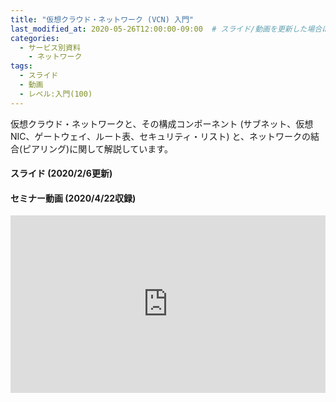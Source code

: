 ```yaml
---
title: "仮想クラウド・ネットワーク (VCN) 入門"
last_modified_at: 2020-05-26T12:00:00-09:00  # スライド/動画を更新した場合はここを変更
categories:
  - サービス別資料
    - ネットワーク
tags:
  - スライド
  - 動画
  - レベル:入門(100)
---
```


仮想クラウド・ネットワークと、その構成コンポーネント (サブネット、仮想NIC、ゲートウェイ、ルート表、セキュリティ・リスト) と、ネットワークの結合(ピアリング)に関して解説しています。


#### スライド (2020/2/6更新)  <!-- 更新日を最新に変更 -->

<div style="max-width:768px">
<script async class="speakerdeck-embed" data-id="a3f5c9eb4fbb4fd49a20eaf26117024a" data-ratio="1.77777777777778" src="//speakerdeck.com/assets/embed.js"></script>
</div>


#### セミナー動画 (2020/4/22収録)  <!-- 収録日を最新に変更 -->

<div style="max-width:768px"><div style="position:relative;padding-bottom:56.25%"><iframe id="kaltura_player" src="https://cdnapisec.kaltura.com/p/2171811/sp/217181100/embedIframeJs/uiconf_id/35965902/partner_id/2171811?iframeembed=true&playerId=kaltura_player&entry_id=0_5ti7elke&flashvars[streamerType]=auto&amp;flashvars[localizationCode]=en&amp;flashvars[leadWithHTML5]=true&amp;flashvars[sideBarContainer.plugin]=true&amp;flashvars[sideBarContainer.position]=left&amp;flashvars[sideBarContainer.clickToClose]=true&amp;flashvars[chapters.plugin]=true&amp;flashvars[chapters.layout]=vertical&amp;flashvars[chapters.thumbnailRotator]=false&amp;flashvars[streamSelector.plugin]=true&amp;flashvars[EmbedPlayer.SpinnerTarget]=videoHolder&amp;flashvars[dualScreen.plugin]=true&amp;flashvars[hotspots.plugin]=1&amp;flashvars[Kaltura.addCrossoriginToIframe]=true&amp;&wid=1_h0ve6xiz" width="768" height="432" allowfullscreen webkitallowfullscreen mozAllowFullScreen allow="autoplay *; fullscreen *; encrypted-media *" sandbox="allow-forms allow-same-origin allow-scripts allow-top-navigation allow-pointer-lock allow-popups allow-modals allow-orientation-lock allow-popups-to-escape-sandbox allow-presentation allow-top-navigation-by-user-activation" frameborder="0" title="Kaltura Player" style="position:absolute;top:0;left:0;width:100%;height:100%"></iframe></div></div>